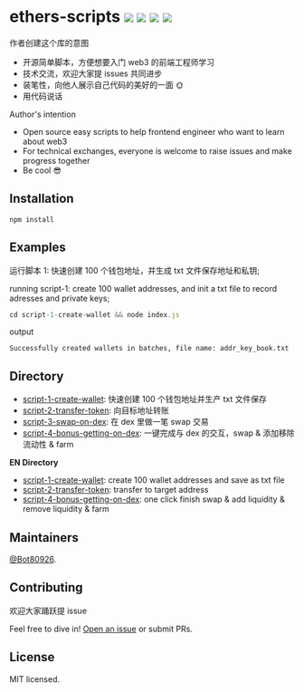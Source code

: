 # ethers-scripts ![](https://img.shields.io/badge/license-MIT-blue) ![](https://img.shields.io/badge/version-v1.0.0-blue) ![](https://img.shields.io/badge/ethers-v4.0.47-blue) ![](https://img.shields.io/badge/nodejs-passing-brightgreen)

作者创建这个库的意图

- 开源简单脚本，方便想要入门 web3 的前端工程师学习
- 技术交流，欢迎大家提 issues 共同进步
- 装笔性，向他人展示自己代码的美好的一面 🌞
- 用代码说话

Author's intention

- Open source easy scripts to help frontend engineer who want to learn about web3
- For technical exchanges, everyone is welcome to raise issues and make progress together
- Be cool :sunglasses:

## Installation

```
npm install
```

## Examples

运行脚本 1: 快速创建 100 个钱包地址，并生成 txt 文件保存地址和私钥;

running script-1: create 100 wallet addresses, and init a txt file to record adresses and private keys;

```js
cd script-1-create-wallet && node index.js
```

output

```
Successfully created wallets in batches, file name: addr_key_book.txt
```

## Directory

- [script-1-create-wallet](https://github.com/Bot80926/ethers-scripts/blob/main/script-1-create-wallet/index.js): 快速创建 100 个钱包地址并生产 txt 文件保存
- [script-2-transfer-token](https://github.com/Bot80926/ethers-scripts/blob/main/script-2-transfer-token/index.js): 向目标地址转账
- [script-3-swap-on-dex](https://github.com/Bot80926/ethers-scripts/blob/main/script-3-swap-on-dex/index.js): 在 dex 里做一笔 swap 交易
- [script-4-bonus-getting-on-dex](https://github.com/Bot80926/ethers-scripts/blob/main/script-4-bonus-getting-on-dex/index.js): 一键完成与 dex 的交互，swap & 添加移除流动性 & farm

**EN Directory**

- [script-1-create-wallet](https://github.com/Bot80926/ethers-scripts/blob/main/script-1-create-wallet/index.js): create 100 wallet addresses and save as txt file
- [script-2-transfer-token](https://github.com/Bot80926/ethers-scripts/blob/main/script-2-transfer-token/index.js): transfer to target address
- [script-4-bonus-getting-on-dex](https://github.com/Bot80926/ethers-scripts/blob/main/script-4-bonus-getting-on-dex/index.js): one click finish swap & add liquidity & remove liquidity & farm

## Maintainers

[@Bot80926](https://github.com/Bot80926).

## Contributing

欢迎大家踊跃提 issue

Feel free to dive in! [Open an issue](https://github.com/Bot80926/ethers-scripts/issues/new) or submit PRs.

## License

MIT licensed.
